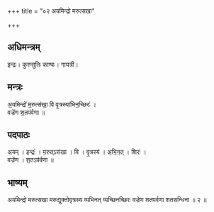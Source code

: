 +++
title = "०२ अयमिन्द्रो मरुत्सखा"

+++
## अधिमन्त्रम्
इन्द्रः। कुरुसुतिः काण्वः। गायत्री।

## मन्त्रः
अ॒यमिन्द्रो॑ म॒रुत्स॑खा॒ वि वृ॒त्रस्या॑भिन॒च्छिरः॑ ।  
वज्रे॑ण श॒तप॑र्वणा ॥

## पदपाठः
अ॒यम् । इन्द्रः॑ । म॒रुत्ऽस॑खा । वि । वृ॒त्रस्य॑ । अ॒भि॒न॒त् । शिरः॑ ।  
वज्रे॑ण । श॒तऽप॑र्वणा ॥

## भाष्यम्
अयमिन्द्रो मरुत्सखा मरुद्युक्तोवृत्रस्य व्यभिनत् व्यच्छिनच्छिरः वज्रेण शतपर्वणा शतसन्धिना ॥ २ ॥